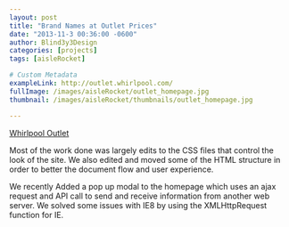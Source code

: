 ```yaml
---
layout: post
title: "Brand Names at Outlet Prices"
date: "2013-11-3 00:36:00 -0600"
author: Blind3y3Design
categories: [projects]
tags: [aisleRocket]

# Custom Metadata
exampleLink: http://outlet.whirlpool.com/
fullImage: /images/aisleRocket/outlet_homepage.jpg
thumbnail: /images/aisleRocket/thumbnails/outlet_homepage.jpg

---
```


[Whirlpool Outlet](http://outlet.whirlpool.com)


Most of the work done was largely edits to the CSS files that control the look of the site. We also edited and moved some of the HTML structure in order to better the document flow and user experience.

We recently Added a pop up modal to the homepage which uses an ajax request and API call to send and receive information from another web server. We solved some issues with IE8 by using the XMLHttpRequest function for IE.